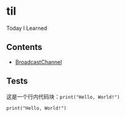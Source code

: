 # til

Today I Learned

## Contents

- [BroadcastChannel](./BroadcastChannel.md)

## Tests

这是一个行内代码块：```print("Hello, World!")```

```
print("Hello, World!")
```